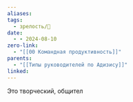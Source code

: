 ```yaml
---
aliases: 
tags:
  - зрелость/🌱
date:
  - - 2024-08-10
zero-link:
  - "[[00 Командная продуктивность]]"
parents:
  - "[[Типы руководителей по Адизису]]"
linked:
---
```

Это творческий, общител